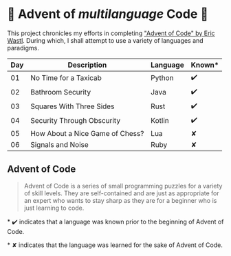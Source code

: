 # :christmas_tree: Advent of *multilanguage* Code :christmas_tree:

This project chronicles my efforts in completing ["Advent of Code" by Eric Wastl](http://adventofcode.com/2016).
During which, I shall attempt to use a variety of languages and paradigms.

| Day | Description                     | Language | Known* |
| --- | ------------------------------- | -------- | ------ |
| 01  | No Time for a Taxicab           | Python   | ✔️      |
| 02  | Bathroom Security               | Java     | ✔️      |
| 03  | Squares With Three Sides        | Rust     | ✔️      |
| 04  | Security Through Obscurity      | Kotlin   | ✔️      |
| 05  | How About a Nice Game of Chess? | Lua      | ✘      |
| 06  | Signals and Noise               | Ruby     | ✘      |

## Advent of Code

>Advent of Code is a series of small programming puzzles for a variety of skill levels. They are self-contained and are just as appropriate for an expert who wants to stay sharp as they are for a beginner who is just learning to code.

\* ✔️ indicates that a language was known prior to the beginning of Advent of Code.

\* ✘ indicates that the language was learned for the sake of Advent of Code.
